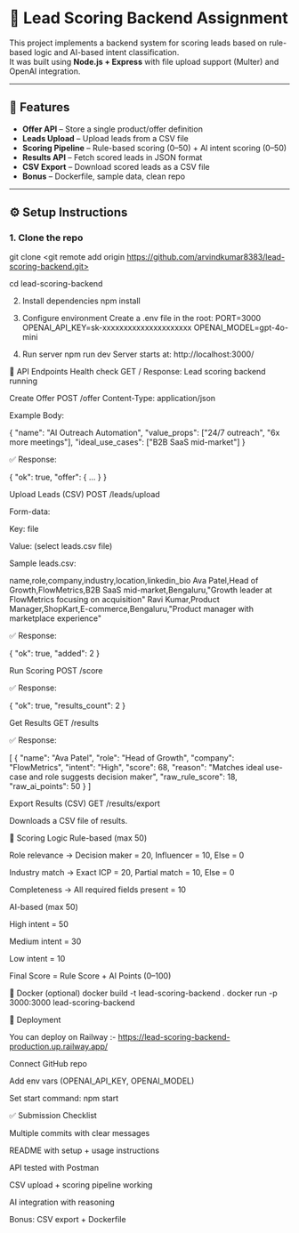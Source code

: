 # 🚀 Lead Scoring Backend Assignment

This project implements a backend system for scoring leads based on rule-based logic and AI-based intent classification.  
It was built using **Node.js + Express** with file upload support (Multer) and OpenAI integration.

---

## 📌 Features
- **Offer API** – Store a single product/offer definition  
- **Leads Upload** – Upload leads from a CSV file  
- **Scoring Pipeline** – Rule-based scoring (0–50) + AI intent scoring (0–50)  
- **Results API** – Fetch scored leads in JSON format  
- **CSV Export** – Download scored leads as a CSV file  
- **Bonus** – Dockerfile, sample data, clean repo

---

## ⚙️ Setup Instructions

### 1. Clone the repo
git clone <git remote add origin https://github.com/arvindkumar8383/lead-scoring-backend.git>

cd lead-scoring-backend

2. Install dependencies
npm install

3. Configure environment
Create a .env file in the root:
PORT=3000
OPENAI_API_KEY=sk-xxxxxxxxxxxxxxxxxxxxx
OPENAI_MODEL=gpt-4o-mini

4. Run server
npm run dev
Server starts at: http://localhost:3000/

🔑 API Endpoints
Health check
GET /
Response: Lead scoring backend running

Create Offer
POST /offer
Content-Type: application/json


Example Body:

{
  "name": "AI Outreach Automation",
  "value_props": ["24/7 outreach", "6x more meetings"],
  "ideal_use_cases": ["B2B SaaS mid-market"]
}


✅ Response:

{ "ok": true, "offer": { ... } }

Upload Leads (CSV)
POST /leads/upload


Form-data:

Key: file

Value: (select leads.csv file)

Sample leads.csv:

name,role,company,industry,location,linkedin_bio
Ava Patel,Head of Growth,FlowMetrics,B2B SaaS mid-market,Bengaluru,"Growth leader at FlowMetrics focusing on acquisition"
Ravi Kumar,Product Manager,ShopKart,E-commerce,Bengaluru,"Product manager with marketplace experience"


✅ Response:

{ "ok": true, "added": 2 }

Run Scoring
POST /score


✅ Response:

{ "ok": true, "results_count": 2 }

Get Results
GET /results


✅ Response:

[
  {
    "name": "Ava Patel",
    "role": "Head of Growth",
    "company": "FlowMetrics",
    "intent": "High",
    "score": 68,
    "reason": "Matches ideal use-case and role suggests decision maker",
    "raw_rule_score": 18,
    "raw_ai_points": 50
  }
]

Export Results (CSV)
GET /results/export


Downloads a CSV file of results.

🧮 Scoring Logic
Rule-based (max 50)

Role relevance → Decision maker = 20, Influencer = 10, Else = 0

Industry match → Exact ICP = 20, Partial match = 10, Else = 0

Completeness → All required fields present = 10

AI-based (max 50)

High intent = 50

Medium intent = 30

Low intent = 10

Final Score = Rule Score + AI Points (0–100)

🐳 Docker (optional)
docker build -t lead-scoring-backend .
docker run -p 3000:3000 lead-scoring-backend

🚀 Deployment

You can deploy on Railway :- https://lead-scoring-backend-production.up.railway.app/

Connect GitHub repo

Add env vars (OPENAI_API_KEY, OPENAI_MODEL)

Set start command: npm start

✅ Submission Checklist

 Multiple commits with clear messages

 README with setup + usage instructions

 API tested with Postman

 CSV upload + scoring pipeline working

 AI integration with reasoning

 Bonus: CSV export + Dockerfile

